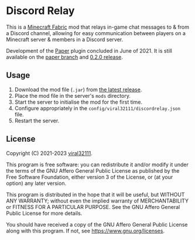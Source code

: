 # Discord Relay

This is a [Minecraft Fabric](https://fabricmc.net/) mod that relays in-game chat messages to & from a Discord channel, allowing for easy communication between players on a Minecraft server & members in a Discord server.

Development of the [Paper](https://papermc.io/) plugin concluded in June of 2021. It is still available on the [paper branch](https://github.com/viral32111/discord-relay/tree/paper) and [0.2.0 release](https://github.com/viral32111/discord-relay/releases/tag/0.2.0).

## Usage

1. Download the mod file (`.jar`) from [the latest release](https://github.com/viral32111/discord-relay/releases/latest).
2. Place the mod file in the server's `mods` directory.
3. Start the server to initialise the mod for the first time.
3. Configure appropriately in the `config/viral32111/discordrelay.json` file.
4. Restart the server.

## License

Copyright (C) 2021-2023 [viral32111](https://viral32111.com).

This program is free software: you can redistribute it and/or modify
it under the terms of the GNU Affero General Public License as
published by the Free Software Foundation, either version 3 of the
License, or (at your option) any later version.

This program is distributed in the hope that it will be useful,
but WITHOUT ANY WARRANTY; without even the implied warranty of
MERCHANTABILITY or FITNESS FOR A PARTICULAR PURPOSE. See the
GNU Affero General Public License for more details.

You should have received a copy of the GNU Affero General Public License
along with this program. If not, see https://www.gnu.org/licenses.
